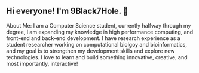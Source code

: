 ## Hi everyone! I'm 9Black7Hole. 👋

About Me:
I am a Computer Science student, currently halfway through my degree, I am expanding my knowledge in high performance computing, and front-end and back-end development. I have research experience as a student researcher working on computational biolgoy and bioinformatics, and my goal is to strengthen my development skills and explore new technologies. I love to learn and build something innovative, creative, and most importantly, interactive!
